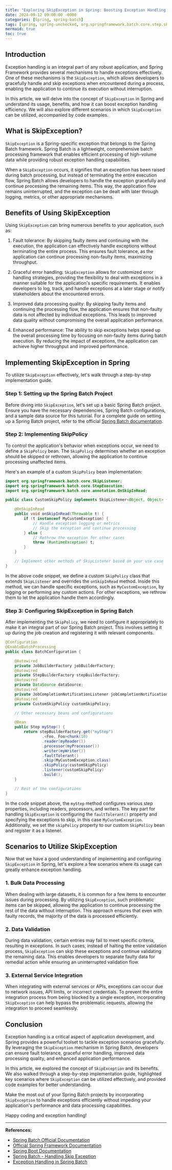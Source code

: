```yaml
---
title: "Exploring SkipException in Spring: Boosting Exception Handling Efficiency"
date: 2024-09-12 09:00:00 -0000
categories: [Spring, spring-batch]
tags: [spring, spring-unchecked, org.springframework.batch.core.step.skip]
mermaid: true
toc: true
---
```



## Introduction

Exception handling is an integral part of any robust application, and Spring Framework provides several mechanisms to handle exceptions effectively. One of these mechanisms is the `SkipException`, which allows developers to gracefully handle and skip exceptions when encountered during a process, enabling the application to continue its execution without interruption.

In this article, we will delve into the concept of `SkipException` in Spring and understand its usage, benefits, and how it can boost exception handling efficiency. We will also explore different scenarios in which `SkipException` can be utilized, accompanied by code examples.

## What is SkipException?

`SkipException` is a Spring-specific exception that belongs to the Spring Batch framework. Spring Batch is a lightweight, comprehensive batch processing framework that enables efficient processing of high-volume data while providing robust exception handling capabilities.

When a `SkipException` occurs, it signifies that an exception has been raised during batch processing, but instead of terminating the entire execution flow, Spring Batch allows developers to handle the exception gracefully and continue processing the remaining items. This way, the application flow remains uninterrupted, and the exception can be dealt with later through logging, metrics, or other appropriate mechanisms.

## Benefits of Using SkipException

Using `SkipException` can bring numerous benefits to your application, such as:

1. Fault tolerance: By skipping faulty items and continuing with the execution, the application can effectively handle exceptions without terminating the entire process. This ensures fault tolerance, as the application can continue processing non-faulty items, maximizing throughput.

2. Graceful error handling: `SkipException` allows for customized error handling strategies, providing the flexibility to deal with exceptions in a manner suitable for the application's specific requirements. It enables developers to log, track, and handle exceptions at a later stage or notify stakeholders about the encountered errors.

3. Improved data processing quality: By skipping faulty items and continuing the processing flow, the application ensures that non-faulty data is not affected by individual exceptions. This leads to improved data quality without compromising the overall application performance.

4. Enhanced performance: The ability to skip exceptions helps speed up the overall processing time by focusing on non-faulty items during batch execution. By reducing the impact of exceptions, the application can achieve higher throughput and improved performance.

## Implementing SkipException in Spring

To utilize `SkipException` effectively, let's walk through a step-by-step implementation guide.

### Step 1: Setting up the Spring Batch Project

Before diving into `SkipException`, let's set up a basic Spring Batch project. Ensure you have the necessary dependencies, Spring Batch configurations, and a sample data source for this tutorial. For a complete guide on setting up a Spring Batch project, refer to the official [Spring Batch documentation](https://docs.spring.io/spring-batch/docs/current/reference/html/index.html).

### Step 2: Implementing SkipPolicy

To control the application's behavior when exceptions occur, we need to define a `SkipPolicy` bean. The `SkipPolicy` determines whether an exception should be skipped or rethrown, allowing the application to continue processing unaffected items.

Here's an example of a custom `SkipPolicy` bean implementation:

```java
import org.springframework.batch.core.SkipListener;
import org.springframework.batch.core.StepExecution;
import org.springframework.batch.core.annotation.OnSkipInRead;

public class CustomSkipPolicy implements SkipListener<Object, Object> {

    @OnSkipInRead
    public void onSkipInRead(Throwable t) {
        if (t instanceof MyCustomException) {
            // Handle exception logging or metrics
            // Skip the exception and continue processing
        } else {
            // Rethrow the exception for other cases
            throw (RuntimeException) t;
        }
    }

    // Implement other methods of SkipListener based on your use case
}
```

In the above code snippet, we define a custom `SkipPolicy` class that extends `SkipListener` and overrides the `onSkipInRead` method. Inside this method, we can handle specific exceptions, such as `MyCustomException`, by logging or performing any custom actions. For other exceptions, we rethrow them to let the application handle them accordingly.

### Step 3: Configuring SkipException in Spring Batch

After implementing the `SkipPolicy`, we need to configure it appropriately to make it an integral part of our Spring Batch project. This involves setting it up during the job creation and registering it with relevant components.

```java
@Configuration
@EnableBatchProcessing
public class BatchConfiguration {

    @Autowired
    private JobBuilderFactory jobBuilderFactory;
    @Autowired
    private StepBuilderFactory stepBuilderFactory;
    @Autowired
    private DataSource dataSource;
    @Autowired
    private JobCompletionNotificationListener jobCompletionNotificationListener;
    @Autowired
    private CustomSkipPolicy customSkipPolicy;

    // Other necessary beans and configurations

    @Bean
    public Step myStep() {
        return stepBuilderFactory.get("myStep")
                .<Foo, Foo>chunk(10)
                .reader(myReader())
                .processor(myProcessor())
                .writer(myWriter())
                .faultTolerant()
                .skip(MyCustomException.class)
                .skipPolicy(customSkipPolicy)
                .listener(customSkipPolicy)
                .build();
    }

    // Rest of the configurations
}
```

In the code snippet above, the `myStep` method configures various step properties, including readers, processors, and writers. The key part for handling `SkipException` is configuring the `faultTolerant()` property and specifying the exceptions to skip, in this case `MyCustomException`. Additionally, we set the `skipPolicy` property to our custom `SkipPolicy` bean and register it as a listener.

## Scenarios to Utilize SkipException

Now that we have a good understanding of implementing and configuring `SkipException` in Spring, let's explore a few scenarios where its usage can greatly enhance exception handling.

### 1. Bulk Data Processing

When dealing with large datasets, it is common for a few items to encounter issues during processing. By utilizing `SkipException`, such problematic items can be skipped, allowing the application to continue processing the rest of the data without interruption. This approach ensures that even with faulty records, the majority of the data is processed efficiently.

### 2. Data Validation

During data validation, certain entries may fail to meet specific criteria, resulting in exceptions. In such cases, instead of halting the entire validation process, `SkipException` can skip these exceptions and continue validating the remaining data. This enables developers to separate faulty data for remedial action while ensuring an uninterrupted validation flow.

### 3. External Service Integration

When integrating with external services or APIs, exceptions can occur due to network issues, API limits, or incorrect credentials. To prevent the entire integration process from being blocked by a single exception, incorporating `SkipException` can help bypass the problematic requests, allowing the integration to proceed seamlessly.

## Conclusion

Exception handling is a critical aspect of application development, and Spring provides a powerful toolset to tackle exception scenarios gracefully. By leveraging the `SkipException` mechanism in Spring Batch, developers can ensure fault tolerance, graceful error handling, improved data processing quality, and enhanced application performance.

In this article, we explored the concept of `SkipException` and its benefits. We also walked through a step-by-step implementation guide, highlighted key scenarios where `SkipException` can be utilized effectively, and provided code examples for better understanding.

Make the most out of your Spring Batch projects by incorporating `SkipException` to handle exceptions efficiently without impeding your application's performance and data processing capabilities.

Happy coding and exception handling!

---

**References:**

- [Spring Batch Official Documentation](https://docs.spring.io/spring-batch/docs/current/reference/html/index.html)
- [Official Spring Framework Documentation](https://docs.spring.io/spring-framework/docs/current/reference/html/index.html)
- [Spring Boot Documentation](https://docs.spring.io/spring-boot/docs/current/reference/html/index.html)
- [Spring Batch - Handling Skip Exception](https://www.baeldung.com/spring-batch-skip-exception)
- [Exception Handling in Spring Batch](https://reflectoring.io/exception-handling-spring-batch/)
